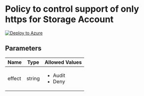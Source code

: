 # Policy to control support of only https for Storage Account

[![Deploy to Azure](https://aka.ms/deploytoazurebutton)](https://portal.azure.com/#blade/Microsoft_Azure_Policy/CreatePolicyDefinitionBlade/uri/https%3A%2F%2Fraw.githubusercontent.com%2Fwilfriedwoivre%2Fazure-policies%2Fmain%2FPolicies%2FStorage%2FControl-OnlyHttps%2Fazurepolicy.json)

## Parameters

| Name | Type | Allowed Values |
| -- | -- | -- |
| effect | string | <ul><li>Audit</li><li>Deny</li></ul> |
